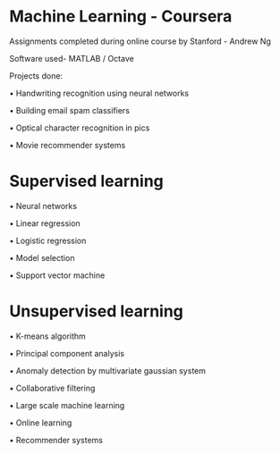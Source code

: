 # Machine Learning - Coursera 
Assignments completed during online course by Stanford - Andrew Ng

Software used- MATLAB / Octave

Projects done:

•	Handwriting recognition using neural networks

•	Building email spam classifiers

•	Optical character recognition in pics

•	Movie recommender systems

#	Supervised learning

  •	Neural networks
  
  •	Linear regression
  
  •	Logistic regression
  
  •	Model selection
  
  •	Support vector machine
  
#	Unsupervised learning

  •	K-means algorithm
  
  •	Principal component analysis
  
  •	Anomaly detection by multivariate gaussian system
  
  •	Collaborative filtering
  
  •	Large scale machine learning
  
  •	Online learning
  
  •	Recommender systems
